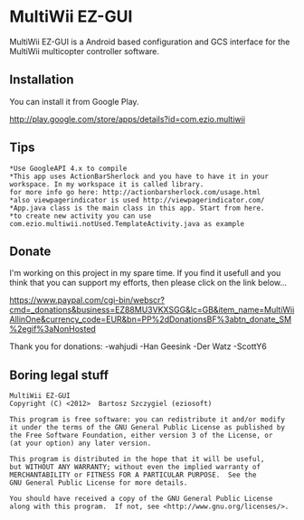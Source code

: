 MultiWii EZ-GUI
===============

MultiWii EZ-GUI is a Android based configuration and GCS interface for the MultiWii multicopter controller software.

Installation
------------
You can install it from Google Play.

http://play.google.com/store/apps/details?id=com.ezio.multiwii

Tips
----
	*Use GoogleAPI 4.x to compile
	*This app uses ActionBarSherlock and you have to have it in your workspace. In my workspace it is called library.
	for more info go here: http://actionbarsherlock.com/usage.html
	*also viewpagerindicator is used http://viewpagerindicator.com/
 	*App.java class is the main class in this app. Start from here.
 	*to create new activity you can use com.ezio.multiwii.notUsed.TemplateActivity.java as example

Donate
------
I'm working on this project in my spare time. If you find it usefull and you think that you can support my efforts, then please click on the link below... 

https://www.paypal.com/cgi-bin/webscr?cmd=_donations&business=EZ88MU3VKXSGG&lc=GB&item_name=MultiWiiAllinOne&currency_code=EUR&bn=PP%2dDonationsBF%3abtn_donate_SM%2egif%3aNonHosted

Thank you for donations:
-wahjudi
-Han Geesink
-Der Watz
-ScottY6


Boring legal stuff
------------------
    MultiWii EZ-GUI
    Copyright (C) <2012>  Bartosz Szczygiel (eziosoft)

    This program is free software: you can redistribute it and/or modify
    it under the terms of the GNU General Public License as published by
    the Free Software Foundation, either version 3 of the License, or
    (at your option) any later version.

    This program is distributed in the hope that it will be useful,
    but WITHOUT ANY WARRANTY; without even the implied warranty of
    MERCHANTABILITY or FITNESS FOR A PARTICULAR PURPOSE.  See the
    GNU General Public License for more details.

    You should have received a copy of the GNU General Public License
    along with this program.  If not, see <http://www.gnu.org/licenses/>.